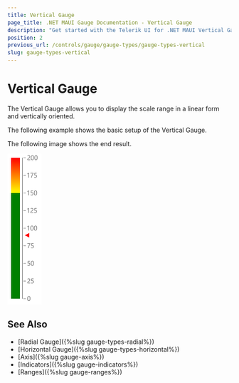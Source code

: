 ```yaml
---
title: Vertical Gauge
page_title: .NET MAUI Gauge Documentation - Vertical Gauge
description: "Get started with the Telerik UI for .NET MAUI Vertical Gauge and add the control to your .NET MAUI project."
position: 2
previous_url: /controls/gauge/gauge-types/gauge-types-vertical
slug: gauge-types-vertical
---
```


# Vertical Gauge

The Vertical Gauge allows you to display the scale range in a linear form and vertically oriented.

The following example shows the basic setup of the Vertical Gauge.

<snippet id='gauge-types-verticalgauge-xaml'/>

The following image shows the end result.

![Vertical gauge example](../images/gauge-types-vertical-gauge-0.png)

## See Also

- [Radial Gauge]({%slug gauge-types-radial%})
- [Horizontal Gauge]({%slug gauge-types-horizontal%})
- [Axis]({%slug gauge-axis%})
- [Indicators]({%slug gauge-indicators%})
- [Ranges]({%slug gauge-ranges%})
